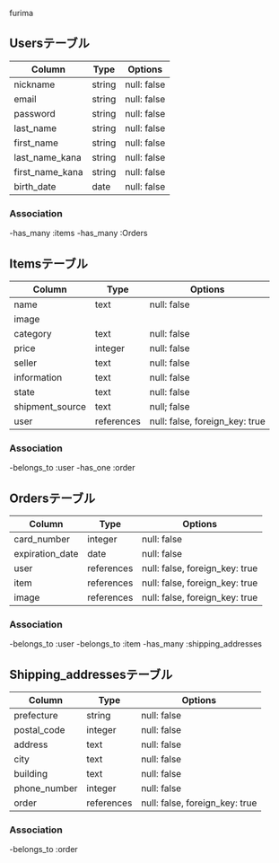 furima

## Usersテーブル

| Column          | Type   | Options     |
| --------------- | ------ | ----------- |
| nickname        | string | null: false |
| email           | string | null: false |
| password        | string | null: false |
| last_name       | string | null: false |
| first_name      | string | null: false |
| last_name_kana  | string | null: false |
| first_name_kana | string | null: false |
| birth_date      | date   | null: false |

### Association

-has_many :items
-has_many :Orders

## Itemsテーブル

| Column          | Type       | Options                        |
| --------------- | ---------- | ------------------------------ |
| name            | text       | null: false                    |
| image           |            |                                |
| category        | text       | null: false                    |
| price           | integer    | null: false                    |
| seller          | text       | null: false                    |
| information     | text       | null: false                    |
| state           | text       | null: false                    |
| shipment_source | text       | null; false                    |
| user            | references | null: false, foreign_key: true |

### Association

-belongs_to :user
-has_one :order

## Ordersテーブル

| Column          | Type       | Options                        |
| --------------- | ---------- | ------------------------------ |
| card_number     | integer    | null: false                    |
| expiration_date | date       | null: false                    |
| user            | references | null: false, foreign_key: true |
| item            | references | null: false, foreign_key: true |
| image           | references | null: false, foreign_key: true |

### Association

-belongs_to :user
-belongs_to :item
-has_many :shipping_addresses

## Shipping_addressesテーブル

| Column       | Type       | Options                        |
| ------------ | ---------- | ------------------------------ |
| prefecture   | string     | null: false                    |
| postal_code  | integer    | null: false                    |
| address      | text       | null: false                    |
| city         | text       | null: false                    |
| building     | text       | null: false                    |
| phone_number | integer    | null: false                    |
| order        | references | null: false, foreign_key: true |

### Association

-belongs_to :order
